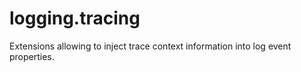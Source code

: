 # logging.tracing
Extensions allowing to inject trace context information into log event properties.
